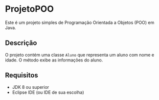 # ProjetoPOO

Este é um projeto simples de Programação Orientada a Objetos (POO) em Java.

## Descrição

O projeto contém uma classe `Aluno` que representa um aluno com nome e idade. O método exibe as informações do aluno.

## Requisitos

- JDK 8 ou superior
- Eclipse IDE (ou IDE de sua escolha)

